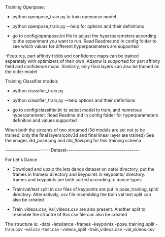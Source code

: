 Training Openpose:

- python openpose_train.py <arguments> to train openpose model

- python openpose_train.py --help for options and their definitions

- go to config/openpose.ini file to adjust the hyperparameters according to the experiment you want to run. Read Readme.md in config folder to see which values for different hyperparameters are supported

-Features, part affinity fields and confidence maps can be trained separately with optimizers of their own. Adamw is supported for part affinity field and confidence maps. Similarly, only final layers can also be trained on the older model


Training Classifier models

- python classifier_train.py <arguments>

- python classifier_train.py --help options and their definitions

- go to config/classifier.ini to select model to train, and numerous hyperparameter. Read Readme.md in config folder for hyperparameters definition and values supported

When both the streams of two streamed i3d models are set not to be trained, only the final layers(conv3d and final linear layer are trained) See the images i3d_pose.png and i3d_flow.png for this training schema

-----------------------Dataset-------------------------------------

For Let's Dance
 
- Download and upzip the lets dance dataset on data/ directory, put the frames in frames/ directory and keypoints in keypoints/ directory. frames and keypoints are both sorted according to dance types

- Train/val/test split in csv files of keypoints are put in pose_training_split/ directory. Alternatively, csv file resembling the train val test split can also be created

- Train_videos.csv, Val_videos.csv are also present. Another split to resemble the structre of this csv file can also be created

The structure is:
-data
 -letsdance
  -frames
  -keypoints
  -pose_training_split
   -train.csv
   -val.csv
   -test.csv
  -videos_split
   -train_videos.csv
   -val_videos.csv



